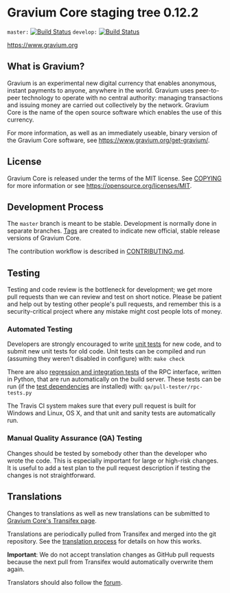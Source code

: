 Gravium Core staging tree 0.12.2
===============================

`master:` [![Build Status](https://travis-ci.org/graviumpay/gravium.svg?branch=master)](https://travis-ci.org/graviumpay/gravium) `develop:` [![Build Status](https://travis-ci.org/graviumpay/gravium.svg?branch=develop)](https://travis-ci.org/graviumpay/gravium/branches)

https://www.gravium.org


What is Gravium?
----------------

Gravium is an experimental new digital currency that enables anonymous, instant
payments to anyone, anywhere in the world. Gravium uses peer-to-peer technology
to operate with no central authority: managing transactions and issuing money
are carried out collectively by the network. Gravium Core is the name of the open
source software which enables the use of this currency.

For more information, as well as an immediately useable, binary version of
the Gravium Core software, see https://www.gravium.org/get-gravium/.


License
-------

Gravium Core is released under the terms of the MIT license. See [COPYING](COPYING) for more
information or see https://opensource.org/licenses/MIT.

Development Process
-------------------

The `master` branch is meant to be stable. Development is normally done in separate branches.
[Tags](https://github.com/graviumpay/gravium/tags) are created to indicate new official,
stable release versions of Gravium Core.

The contribution workflow is described in [CONTRIBUTING.md](CONTRIBUTING.md).

Testing
-------

Testing and code review is the bottleneck for development; we get more pull
requests than we can review and test on short notice. Please be patient and help out by testing
other people's pull requests, and remember this is a security-critical project where any mistake might cost people
lots of money.

### Automated Testing

Developers are strongly encouraged to write [unit tests](/doc/unit-tests.md) for new code, and to
submit new unit tests for old code. Unit tests can be compiled and run
(assuming they weren't disabled in configure) with: `make check`

There are also [regression and integration tests](/qa) of the RPC interface, written
in Python, that are run automatically on the build server.
These tests can be run (if the [test dependencies](/qa) are installed) with: `qa/pull-tester/rpc-tests.py`

The Travis CI system makes sure that every pull request is built for Windows
and Linux, OS X, and that unit and sanity tests are automatically run.

### Manual Quality Assurance (QA) Testing

Changes should be tested by somebody other than the developer who wrote the
code. This is especially important for large or high-risk changes. It is useful
to add a test plan to the pull request description if testing the changes is
not straightforward.

Translations
------------

Changes to translations as well as new translations can be submitted to
[Gravium Core's Transifex page](https://www.transifex.com/projects/p/gravium/).

Translations are periodically pulled from Transifex and merged into the git repository. See the
[translation process](doc/translation_process.md) for details on how this works.

**Important**: We do not accept translation changes as GitHub pull requests because the next
pull from Transifex would automatically overwrite them again.

Translators should also follow the [forum](https://www.gravium.org/forum/topic/gravium-worldwide-collaboration.88/).

